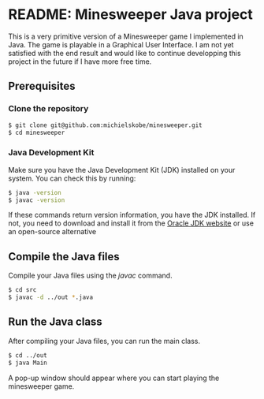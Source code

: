 # README: Minesweeper Java project

This is a very primitive version of a Minesweeper game I implemented in Java. The game is playable in a Graphical User Interface. I am not yet satisfied with the end result and would like to continue developping this project in the future if I have more free time. 

## Prerequisites

### Clone the repository

```bash
$ git clone git@github.com:michielskobe/minesweeper.git
$ cd minesweeper
```

### Java Development Kit 

Make sure you have the Java Development Kit (JDK) installed on your system. You can check this by running:

```bash
$ java -version
$ javac -version
```

If these commands return version information, you have the JDK installed. If not, you need to download and install it from the [Oracle JDK website](https://www.oracle.com/java/technologies/javase-downloads.html) or use an open-source alternative

## Compile the Java files

Compile your Java files using the _javac_ command. 

```bash
$ cd src
$ javac -d ../out *.java
```

## Run the Java class

After compiling your Java files, you can run the main class.

```bash
$ cd ../out
$ java Main
```

A pop-up window should appear where you can start playing the minesweeper game.
